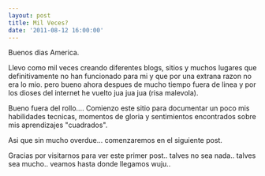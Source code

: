 ```yaml
---
layout: post
title: Mil Veces?
date: '2011-08-12 16:00:00'
---
```


Buenos dias America.

Llevo como mil veces creando diferentes blogs, sitios y muchos lugares que definitivamente no han funcionado para mi y que por una extrana razon no era lo mio. pero bueno ahora despues de mucho tiempo fuera de linea y por los dioses del internet he vuelto jua jua jua (risa malevola).

Bueno fuera del rollo....
Comienzo este sitio para documentar un poco mis habilidades tecnicas, momentos de gloria y sentimientos encontrados sobre mis aprendizajes "cuadrados".

Asi que sin mucho overdue... comenzaremos en el siguiente post.

Gracias por visitarnos para ver este primer post.. talves no sea nada.. talves sea mucho.. veamos hasta donde llegamos wuju..
